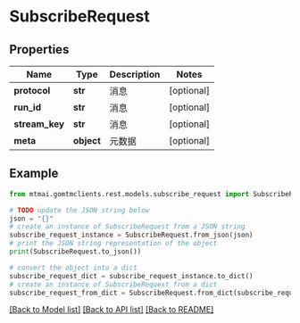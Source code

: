 # SubscribeRequest


## Properties

Name | Type | Description | Notes
------------ | ------------- | ------------- | -------------
**protocol** | **str** | 消息 | [optional] 
**run_id** | **str** | 消息 | [optional] 
**stream_key** | **str** | 消息 | [optional] 
**meta** | **object** | 元数据 | [optional] 

## Example

```python
from mtmai.gomtmclients.rest.models.subscribe_request import SubscribeRequest

# TODO update the JSON string below
json = "{}"
# create an instance of SubscribeRequest from a JSON string
subscribe_request_instance = SubscribeRequest.from_json(json)
# print the JSON string representation of the object
print(SubscribeRequest.to_json())

# convert the object into a dict
subscribe_request_dict = subscribe_request_instance.to_dict()
# create an instance of SubscribeRequest from a dict
subscribe_request_from_dict = SubscribeRequest.from_dict(subscribe_request_dict)
```
[[Back to Model list]](../README.md#documentation-for-models) [[Back to API list]](../README.md#documentation-for-api-endpoints) [[Back to README]](../README.md)


